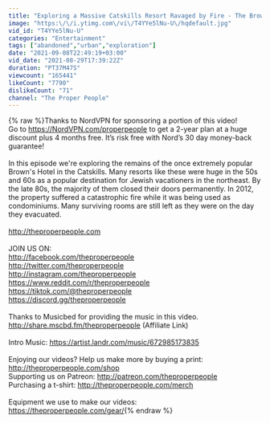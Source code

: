 ```yaml
---
title: "Exploring a Massive Catskills Resort Ravaged by Fire - The Brown's Hotel"
image: "https:\/\/i.ytimg.com\/vi\/T4YYe5lNu-U\/hqdefault.jpg"
vid_id: "T4YYe5lNu-U"
categories: "Entertainment"
tags: ["abandoned","urban","exploration"]
date: "2021-09-08T22:49:19+03:00"
vid_date: "2021-08-29T17:39:22Z"
duration: "PT37M47S"
viewcount: "165441"
likeCount: "7790"
dislikeCount: "71"
channel: "The Proper People"
---
```

{% raw %}Thanks to NordVPN for sponsoring a portion of this video!<br />Go to <a rel="nofollow" target="blank" href="https://NordVPN.com/properpeople">https://NordVPN.com/properpeople</a> to get a 2-year plan at a huge discount plus 4 months free. It’s risk free with Nord’s 30 day money-back guarantee!<br /><br />In this episode we're exploring the remains of the once extremely popular Brown's Hotel in the Catskills. Many resorts like these were huge in the 50s and 60s as a popular destination for Jewish vacationers in the northeast. By the late 80s, the majority of them closed their doors permanently. In 2012, the property suffered a catastrophic fire while it was being used as condominiums. Many surviving rooms are still left as they were on the day they evacuated.<br /><br /><a rel="nofollow" target="blank" href="http://theproperpeople.com">http://theproperpeople.com</a><br /><br />JOIN US ON:<br /><a rel="nofollow" target="blank" href="http://facebook.com/theproperpeople">http://facebook.com/theproperpeople</a><br /><a rel="nofollow" target="blank" href="http://twitter.com/theproperpeople">http://twitter.com/theproperpeople</a><br /><a rel="nofollow" target="blank" href="http://instagram.com/theproperpeople">http://instagram.com/theproperpeople</a><br /><a rel="nofollow" target="blank" href="https://www.reddit.com/r/theproperpeople">https://www.reddit.com/r/theproperpeople</a><br /><a rel="nofollow" target="blank" href="https://tiktok.com/@theproperpeople">https://tiktok.com/@theproperpeople</a><br /><a rel="nofollow" target="blank" href="https://discord.gg/theproperpeople">https://discord.gg/theproperpeople</a><br /><br />Thanks to Musicbed for providing the music in this video.<br /><a rel="nofollow" target="blank" href="http://share.mscbd.fm/theproperpeople">http://share.mscbd.fm/theproperpeople</a> (Affiliate Link)<br /><br />Intro Music: <a rel="nofollow" target="blank" href="https://artist.landr.com/music/672985173835">https://artist.landr.com/music/672985173835</a><br /><br />Enjoying our videos? Help us make more by buying a print: <a rel="nofollow" target="blank" href="http://theproperpeople.com/shop">http://theproperpeople.com/shop</a><br />Supporting us on Patreon: <a rel="nofollow" target="blank" href="http://patreon.com/theproperpeople">http://patreon.com/theproperpeople</a><br />Purchasing a t-shirt: <a rel="nofollow" target="blank" href="http://theproperpeople.com/merch">http://theproperpeople.com/merch</a><br /><br />Equipment we use to make our videos: <a rel="nofollow" target="blank" href="https://theproperpeople.com/gear/">https://theproperpeople.com/gear/</a>{% endraw %}
